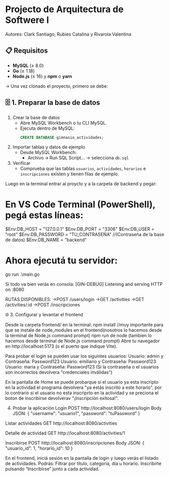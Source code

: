 # Projecto de Arquitectura de Softwere I
Autores: Clark Santiago, Rubies Catalina y Rivarola Valentina 


## 📋 Requisitos

- **MySQL** (≥ 8.0)
- **Go** (≥ 1.18)
- **Node.js** (≥ 16) y **npm** o **yarn**

-> Una vez clonado el proyecto, primero se debe: 
## 🗄️ 1. Preparar la base de datos

1. Crear la base de datos 
   - Abre MySQL Workbench o tu CLI MySQL.
   - Ejecuta dentro de MySQL:
     ```sql
     CREATE DATABASE gimnasio_actividades;
     ```
2. Importar tablas y datos de ejemplo 
   - Desde MySQL Workbench:  
     - Archivo → Run SQL Script… → selecciona `db.sql` 
3. Verificar 
   - Comprueba que las tablas `usuarios`, `actividades`, `horarios` e `inscripciones` existen y tienen filas de ejemplo.

Luego en la terminal entrar al proycto y a la carpeta de backend y pegar: 
# En VS Code Terminal (PowerShell), pegá estas líneas:
$Env:DB_HOST     = "127.0.0.1"
$Env:DB_PORT     = "3306"
$Env:DB_USER     = "root"
$Env:DB_PASSWORD = "TU_CONTRASEÑA" //(Contraseña de la base de datos) 
$Env:DB_NAME     = "backend"

# Ahora ejecutá tu servidor:
go run .\main.go

Si todo va bien verás en consola:
[GIN-DEBUG] Listening and serving HTTP on :8080

RUTAS DISPONIBLES:
->POST /users/login
->GET /activities
->GET /activities/:id
->POST /inscripciones

🌐 3. Configurar y levantar el frontend

Desde la carpeta frontend/ en la terminal: 
npm install //muy importante para que se instale de node_modules en el frontend(nosotros lo hacemos desde la terminal de Node.js command prompt)
npm run de node (tambien lo hacemos desde terminal de Node.js command prompt)
Abre tu navegador en http://localhost:5173 (o el puerto que indique Vite).

Para probar el login se pueden usar los siguintes usuarios: 
Usuario: admin y Contraseña: Password123
Usuario: emiliano y Contraseña: Password123
Usuario: maria y Contraseña: Password123
(Si la contraseña o el usuarios son incorrectos devolvera "credenciales inválidas")

En la pantalla de Home se puede probarque si el usuario ya esta inscripto en la actividad 
el programa devolvera "ya estás inscrito a este horario", por lo contrario si el usuario no esta inscriprto 
en la actividad y se preciona el boton de inscribirse devolverav "¡Inscripción exitosa!". 

4. Probar la aplicación
Login
POST http://localhost:8080/users/login
Body JSON:
{ "username": "usuario1", "password": "tuPassword" }

Listar actividades
GET http://localhost:8080/activities

Detalle de actividad
GET http://localhost:8080/activities/1

Inscribirse
POST http://localhost:8080/inscripciones
Body JSON:
{ "usuario_id": 1, "horario_id": 10 }

En el frontend, iniciá sesión en la pantalla de login y luego verás el listado de actividades. Podrás:
Filtrar por título, categoría, día u horario.
Inscribirte pulsando “Inscribirse” junto a cada actividad.
